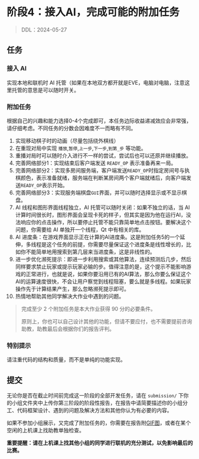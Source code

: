 # 阶段4：接入AI，完成可能的附加任务

> DDL：2024-05-27

## 任务

### 接入 AI

实现本地和联机时 AI 托管（如果在本地双方都开就是EVE，电脑对电脑，注意这里托管的意思是可以随时开关。

### 附加任务

根据自己的兴趣和能力选择0-4个完成即可，本任务边际收益递减效应会非常强，请仔细考虑。不同任务的分数会因难度不一而略有不同。

1. 实现移动棋子时的动画（尽量包括绕外棋线）
2. 在重现对局中实现 `播放`,`暂停`,`上一步`,`下一步`,`到第_步` 等功能。
3. 重播对局时可以随时介入进行不一样的尝试，尝试后也可以还原并继续播放。
4. 完善网络部分1：实现结束后客户端发送 `READY_OP` 表示准备再来一局。
5. 完善网络部分2：实现多房间服务端，客户端发送`READY_OP`时指定房间号与执棋颜色，表示准备就绪，服务端在判断某房间两个客户端就绪后，向客户端发送`READY_OP`表示开始。
6. 完善网络部分3：实现服务端棋盘`GUI`界面，并可以随时选择显示或不显示棋盘。
7. AI 线程和图形界面线程独立，AI 托管可以随时关闭：如果不独立的话，当 AI 计算时间很长时，图形界面会呈现卡死的样子，但其实是因为他在运行AI，没法响应你的点击操作，所以要停止托管不能只靠简单地点击按钮。要解决这个问题，你需要给 AI 单独开一个线程，Qt 中有相关的库。
8. AI 进度条：在游戏界面显示正在计算的AI进度条。这是附加任务5的一个延伸，多线程是这个任务的前提，你需要尽量保证这个进度条是线性增长的，比如你不能简单地用搜索到第几层来当进度条，这是非线性的。
9. 进一步优化濒死提示：即进一步利用搜索或其他算法，连续预测后几步，然后同样要求禁止玩家或提示玩家必输的步。值得注意的是，这个提示不能影响游戏的正常进行，也就是说，如果你要沿用已有的AI算法，那么你要么保证这个AI的运算速度很快，不会让用户察觉到线程阻塞，要么就是多线程。如果玩家操作先于计算结果产生，那么忽略濒死提示即可。
10. 热情地帮助其他同学解决大作业中遇到的问题。

> 完成至少 2 个附加任务是本大作业获得 90 分的必要条件。
> 
> 原则上，你也可以自己设计其他的功能，但请不要应付，也不需要提前咨询助教，助教最后会根据你们的报告评判。

### 特别提示

请注重代码的结构和质量，而不是单纯的功能实现。

## 提交

无论你是否在截止时间前完成这一阶段的全部开发任务，请在 `submission/` 下你的小组文件夹中上传你第三阶段的阶段性报告，在报告中请简要描述你的小组分工、代码框架设计、遇到的问题及解决方法和其他你认为有必要的内容。

如果不参加小组展示，又完成了附加任务的，你需要在报告附[GIF图](https://www.screentogif.com/)，或者在某个空闲的上机课上找助教单独检查。

**重要提醒：请在上机课上找其他小组的同学进行联机的充分测试，以免影响最后的比赛。**
